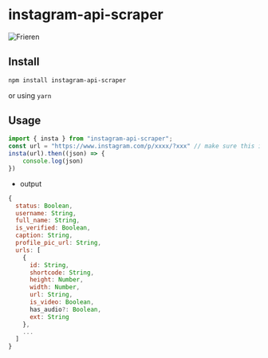 # instagram-api-scraper
![Frieren](https://s1.zerochan.net/Sousou.no.Frieren.600.3135315.jpg)
## Install
```bash
npm install instagram-api-scraper
```
or using `yarn`

## Usage

```js
import { insta } from "instagram-api-scraper";
const url = "https://www.instagram.com/p/xxxx/?xxx" // make sure this is real post/reel ig url
insta(url).then((json) => {
    console.log(json)
})
```
- output
```js
{
  status: Boolean,
  username: String,
  full_name: String,
  is_verified: Boolean,
  caption: String,
  profile_pic_url: String,
  urls: [
    {
      id: String,
      shortcode: String,
      height: Number,
      width: Number,
      url: String,
      is_video: Boolean,
      has_audio?: Boolean,
      ext: String
    },
    ...
  ]
}
```
